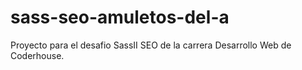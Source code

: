 # sass-seo-amuletos-del-a

Proyecto para el desafio SassII SEO de la carrera Desarrollo Web de Coderhouse.
